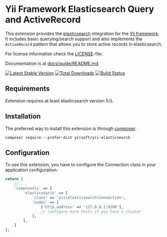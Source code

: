 # Yii Framework Elasticsearch Query and ActiveRecord

This extension provides the [elasticsearch](https://www.elastic.co/products/elasticsearch) integration for the [Yii framework](http://www.yiiframework.com).
It includes basic querying/search support and also implements the `ActiveRecord` pattern that allows you to store active
records in elasticsearch.

For license information check the [LICENSE](LICENSE.md)-file.

Documentation is at [docs/guide/README.md](docs/guide/README.md).

[![Latest Stable Version](https://poser.pugx.org/yiisoft/yii-elasticsearch/v/stable.png)](https://packagist.org/packages/yiisoft/yii-elasticsearch)
[![Total Downloads](https://poser.pugx.org/yiisoft/yii-elasticsearch/downloads.png)](https://packagist.org/packages/yiisoft/yii-elasticsearch)
[![Build Status](https://travis-ci.org/yiisoft/yii-elasticsearch.svg?branch=master)](https://travis-ci.org/yiisoft/yii-elasticsearch)

Requirements
------------

Extension requires at least elasticsearch version 5.0.

Installation
------------

The preferred way to install this extension is through [composer](http://getcomposer.org/download/).

```
composer require --prefer-dist yiisoft/yii-elasticsearch
```

Configuration
-------------

To use this extension, you have to configure the Connection class in your application configuration:

```php
return [
    //....
    'components' => [
        'elasticsearch' => [
            'class' => 'yii\elasticsearch\Connection',
            'nodes' => [
                ['http_address' => '127.0.0.1:9200'],
                // configure more hosts if you have a cluster
            ],
        ],
    ]
];
```
